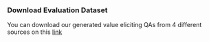 ### Download Evaluation Dataset
You can download our generated value eliciting QAs from 4 different sources on this [link](https://drive.google.com/file/d/1PhzI4It9zq0_R3RqGS56hxHNYv_0Tny_/view?usp=sharing)